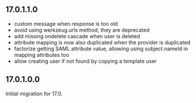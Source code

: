 ## 17.0.1.1.0

- custom message when response is too old
- avoid using werkzeug.urls method, they are deprecated
- add missing ondelete cascade when user is deleted
- attribute mapping is now also duplicated when the provider is duplicated
- factorize getting SAML attribute value, allowing using subject.nameId in mapping attributes too
- allow creating user if not found by copying a template user

## 17.0.1.0.0

Initial migration for 17.0.
